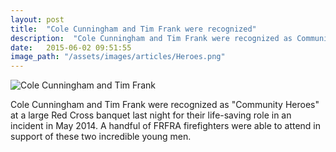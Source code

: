 ```yaml
---
layout: post
title:  "Cole Cunningham and Tim Frank were recognized"
description:  "Cole Cunningham and Tim Frank were recognized as Community Heroes at a large Red Cross banquet"
date:   2015-06-02 09:51:55
image_path: "/assets/images/articles/Heroes.png"
---
```


<img class="post-image" src="{{ page.image_path }}" alt="Cole Cunningham and Tim Frank">

Cole Cunningham and Tim Frank were recognized as "Community Heroes" at a large Red Cross banquet last night for their life-saving role in an incident in May 2014. A handful of FRFRA firefighters were able to attend in support of these two incredible young men.
